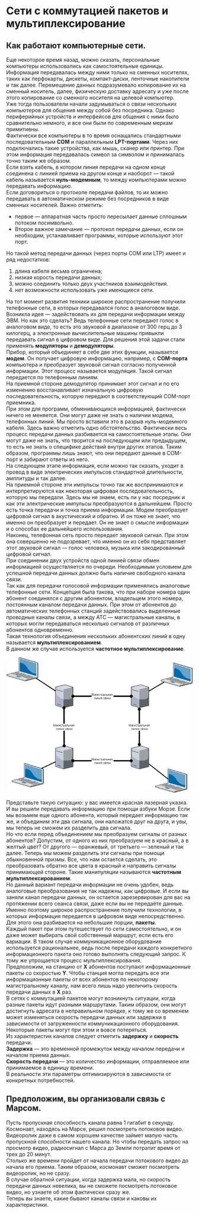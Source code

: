 # Сети с коммутацией пакетов и мультиплексирование
## Как работают компьютерные сети. 
Еще некоторое время назад, можно сказать, персональные компьютеры использовались как самостоятельные единицы. Информация передавалась между ними только на сменных носителях, таких как перфокарты, дискеты, компакт-диски, ленточные накопители и так далее. Перемещение данных подразумевало копирование их на сменный носитель, далее, физическую доставку адресату и уже после этого копирование со сменного носителя на целевой компьютер.  
Уже тогда пользователи начали задумываться о связи нескольких компьютеров для общения между собой без посредника. Однако периферийных устройств и интерфейсов для общения с ними было сравнительно немного, и все они были по современным меркам примитивны.  
Фактически все компьютеры в то время оснащались стандартными последовательным **COM** и параллельным **LPT-портами**. Через них подключались такие устройства, как мышь, сканер или принтер. При этом информация передавалась символ за символом и принималась точно таким же образом.  
Если взять кабель, в котором линия передачи на одном конце соединена с линией приема на другом конце и наоборот — такой кабель называется **нуль-модемным**, то между компьютерами можно передавать информацию.  
Если договориться о протоколе передачи файлов, то их можно передавать в автоматическом режиме без посредников в виде сменных носителей. Важно отметить: 
- первое — аппаратная часть просто пересылает данные сплошным потоком посимвольно. 
- Второе важное замечание — протокол передачи данных, если он необходим, устанавливает программы, которые используют этот порт.  

Но такой метод передачи данных (через порты COM или LTP) имеет и ряд недостатков:
 1. длина кабеля весьма ограничена; 
 2. низкая корость передачи данных;
 3. можно соединить только двух участников взаимодействия. 
 4. нет возможности использовать уже имеющиеся сети.  

 На тот момент развития техники широкое распространение получили телефонные сети, в которых передавался голос в аналоговом виде. Возникла идея — задействовать их для передачи информации между ЭВМ. Но как это сделать? Ведь телефонные сети передают голос в аналоговом виде, то есть это звуковой в диапазоне от 300 герц до 3 килогерц, а электронные вычислительные машины привыкли передавать сигнал в цифровом виде. Для решения этой задачи стали применять **модуляторы** и **демодуляторы**.  
 Прибор, который объединяет в себе две этих функции, называется **модем**. Он получает цифровую информацию, например, с **COM-порта** компьютера и преобразует звуковой сигнал согласно полученной информации. Этот процесс называется модуляция. Такой сигнал передается по телефонным линиям.  
 На приемной стороне демодулятор принимает этот сигнал и по его изменению восстанавливает изначальную цифровую последовательность, которую передают в соответствующий COM-порт приемника.  
 При этом для программ, обменивающихся информацией, фактически ничего не меняется. Они могут даже не знать о наличии модема, телефонных линий. Мы просто вставили это в разрыв нуль-модемного кабеля. Здесь важно отметить одно обстоятельство. Фактически весь процесс передачи данных разбивается на самостоятельные этапы. Они могут даже не знать, что творится на последующем или предыдущем, то есть не знать о специфике действий внутри других этапов. Таким образом, программы лишь знают, что они передают данные в COM-порт и забирают ответы из него.  
 На следующем этапе информация, если можно так сказать, уходит в провод в виде электрических импульсов стандартной длительности, амплитуды и так далее.  
 На приемной стороне эти импульсы точно так же воспринимаются и интерпретируются как некоторая цифровая последовательность, которую мы передали. Здесь мы не знаем, есть ли у нас посредник и как эти электрические импульсы преобразуются в дальнейшем. Просто есть точка передачи и точка приема информации. Модем преобразует цифровой сигнал в акустический и обратно. И он тоже не знает, что именно он преобразует и передает. Он не знает о смысле информации и о способах ее дальнейшего использования.  
 Наконец, телефонная сеть просто передает звуковой сигнал. При этом она совершенно не подозревает, что именно он из себя представляет этот звуковой сигнал — голос человека, музыка или закодированный цифровой сигнал.  
При соединении двух устройств одной линией связи обмен информацией осуществляется по очереди. Необходимым условием для успешной передачи данных должно быть наличие свободного канала связи.  
Так как для передачи голосовой информации применялись аналоговые телефонные сети. Концепция была такова, что при наборе номера один абонент соединялся с другим абонентом, владельцем этого номера, постоянным каналом передачи данных. При этом от абонентов до автоматических телефонных станций задействовались выделенные проводные каналы связи, а между АТС — магистральные каналы, в которых могли передаваться несколько сигналов от различных абонентов одновременно.  
Такая технология объединения нескольких абонентских линий в одну называется **мультиплексированием**.  
В данном же случае используется **частотное мультиплексирование**.  

![Магистральные линии связи](img/network.png)

Представьте такую ситуацию: у вас имеется красная лазерная указка. И вы решили передавать информацию при помощи азбуки Морзе. Если мы возьмем еще одного абонента, который передает информацию так же, и объединим эти два сигнала, они наложатся друг на друга, и увы, мы теперь не сможем их разделить два сигнала.  
Но что если перед объединением мы преобразуем сигналы от разных абонентов? Допустим, от одного из них преобразуем не в красный, а в желтый цвет? От другого — оранжевый, от третьего — зеленый и так далее. Теперь мы можем разделить эти сигналы при помощи обыкновенной призмы. Все, что нам остается сделать, это преобразовать обратно все цвета в красный и направить сигналы принимающей стороне. Такие манипуляции называются **частотным мультиплексированием**.  
Но данный вариант передачи информации не очень удобен, ведь аналоговые преобразования не так надежны, как цифровые. И если вы заняли канал передачи данных, он остается зарезервирован для вас на протяжении всего сеанса связи, даже если вы не передаёте данные. Именно поэтому широкое распространение получили технологии, в которых информация передается в цифровом виде непосредственно. Для этого она разбивается на небольшие порции, **пакеты**.  
Каждый пакет при этом путешествует по сети самостоятельно, и он даже может выбирать свой собственный маршрут, если есть его вариации. В таком случае коммуникационное оборудование используется рациональнее, ведь после передачи каждого конкретного информационного пакета оно готово выполнять следующий запрос. К тому же упрощается процесс мультиплексирования.  
Предположим, на станцию от **X** абонентов поступают информационные пакеты со скоростью **Y**. Чтобы станция могла передать все эти информационные пакеты от всех абонентов по некоторому магистральному каналу, нам всего лишь надо увеличить скорость передачи данных в **X** раз.  
В сетях с коммутацией пакетов могут возникнуть ситуации, когда разные пакеты идут разными маршрутами. Таким образом, они могут достигнуть адресата в неправильном порядке, к тому же со временем может изменяться скорость передачи данных или задержки в зависимости от загруженности коммуникационного оборудования. Некоторые пакеты могут при этом и вовсе потеряться.  
Из характеристик каналов следует отметить **задержку** и **скорость** передачи.  
**Задержка** — это временной промежуток между началом передачи и началом приема данных.  
**Скорость передачи** — это количество информации, отправляемое или принимаемое в единицу времени.  
В реальности эти параметры оптимизируются в зависимости от конкретных потребностей.  

## Предположим, вы организовали связь с Марсом. 
Пусть пропускная способность канала равна 1 гигабит в секунду. Космонавт, находясь на Марсе, решил посмотреть потоковое видео. Видеоролик даже в самом хорошем качестве займет малую часть пропускной способности нашего канала. Но чтобы передать запрос на просмотр видео, радиосигнал с Марса до Земли потратит время от трех до 20 минут.  
Столько же времени пройдет от начала передачи потокового видео до начала его приема. Таким образом, космонавт сможет посмотреть видеоролик, но не сразу.  
В случае обратной ситуации, когда задержка мала, но скорость передачи данных невелика, вы не сможете посмотреть потоковое видео, но узнаете об этом фактически сразу же.  
Теперь вы знаете, какие бывают каналы связи и каковы их характеристики.

